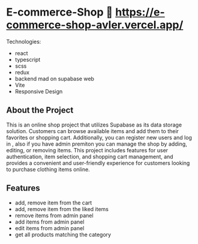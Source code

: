 # E-commerce-Shop 🛒 https://e-commerce-shop-avler.vercel.app/


Technologies: 
- react  
- typescript 
- scss 
- redux 
- backend mad on supabase web 
- Vite
- Responsive Design


## About the Project

This is an online shop project that utilizes Supabase as its data storage solution.
Customers can browse available items and add them to their favorites or shopping cart.
Additionally, you can register new users and log in , also if you have admin premiton  you can  manage the shop by adding, editing, or removing items.
This project includes features for user authentication, item selection, and shopping cart management, and provides a convenient and user-friendly experience for customers looking to purchase clothing items online.


## Features

- add, remove item from the cart
- add, remove item from the liked items
- remove items from admin panel
- add items from admin panel
- edit items from admin panel
- get all products matching the category

